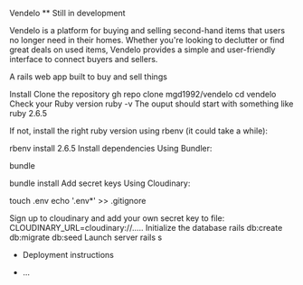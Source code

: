 Vendelo ** Still in development

Vendelo is a platform for buying and selling second-hand items that users no longer need in their homes. Whether you're looking to declutter or find great deals on used items, Vendelo provides a simple and user-friendly interface to connect buyers and sellers.

A rails web app built to buy and sell things

Install
Clone the repository
gh repo clone mgd1992/vendelo
cd vendelo
Check your Ruby version
ruby -v
The ouput should start with something like ruby 2.6.5

If not, install the right ruby version using rbenv (it could take a while):

rbenv install 2.6.5
Install dependencies
Using Bundler:

bundle

bundle install
Add secret keys
Using Cloudinary:

touch .env
echo '.env*' >> .gitignore

Sign up to cloudinary and add your own secret key to file:
CLOUDINARY_URL=cloudinary://.....
Initialize the database
rails db:create db:migrate db:seed
Launch server
rails s

* Deployment instructions

* ...
